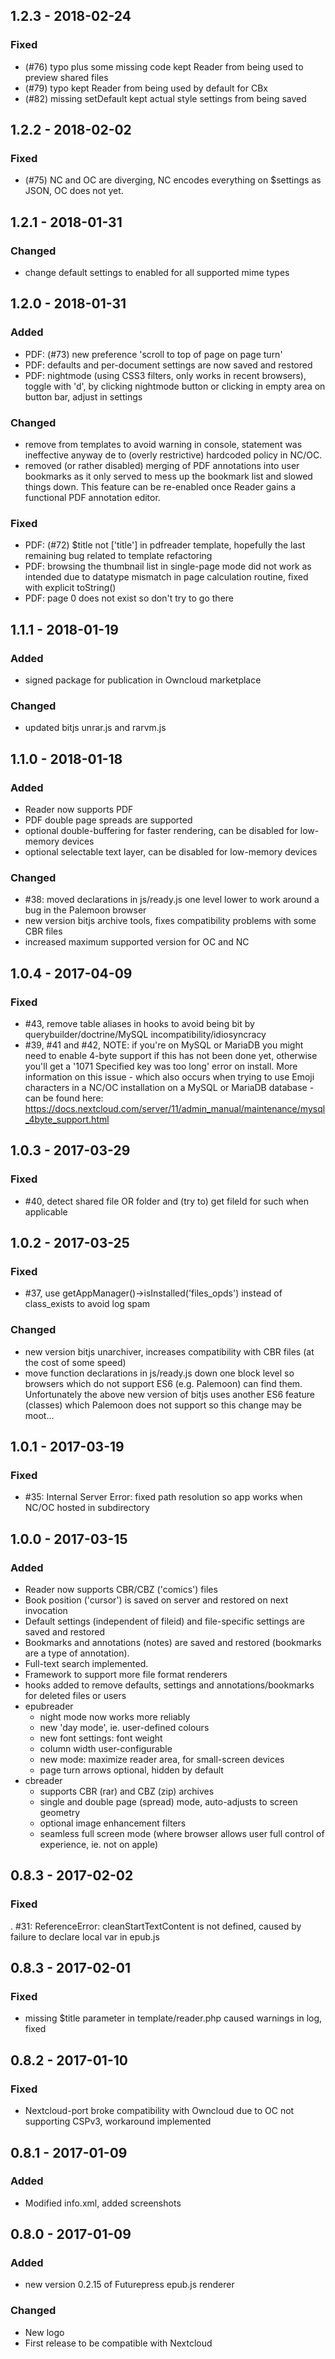 ## 1.2.3 - 2018-02-24
### Fixed
 - (#76) typo plus some missing code kept Reader from being used to preview shared files
 - (#79) typo kept Reader from being used by default for CBx
 - (#82) missing setDefault kept actual style settings from being saved

## 1.2.2 - 2018-02-02
### Fixed
 - (#75) NC and OC are diverging, NC encodes everything on $settings as JSON, OC does not yet.

## 1.2.1 - 2018-01-31
### Changed
 - change default settings to enabled for all supported mime types

## 1.2.0 - 2018-01-31
### Added
 - PDF: (#73) new preference 'scroll to top of page on page turn'
 - PDF: defaults and per-document settings are now saved and restored
 - PDF: nightmode (using CSS3 filters, only works in recent browsers), toggle with 'd', by clicking nightmode button or clicking in empty area on button bar, adjust in settings

### Changed
 - remove <base> from templates to avoid warning in console, <base> statement was ineffective anyway de to (overly restrictive) hardcoded policy in NC/OC.
 - removed (or rather disabled) merging of PDF annotations into user bookmarks as it only served to mess up the bookmark list and slowed things down. This feature can be re-enabled once Reader gains a functional PDF annotation editor.

### Fixed
 - PDF: (#72) $title not ['title'] in pdfreader template, hopefully the last remaining bug related to template refactoring
 - PDF: browsing the thumbnail list in single-page mode did not work as intended due to datatype mismatch in page calculation routine, fixed with explicit toString()
 - PDF: page 0 does not exist so don't try to go there

## 1.1.1 - 2018-01-19
### Added
 - signed package for publication in Owncloud marketplace

### Changed
 - updated bitjs unrar.js and rarvm.js

## 1.1.0 - 2018-01-18
### Added
 - Reader now supports PDF
 - PDF double page spreads are supported
 - optional double-buffering for faster rendering, can be disabled for low-memory devices
 - optional selectable text layer, can be disabled for low-memory devices

### Changed
 - #38: moved declarations in js/ready.js one level lower to work around a bug in the Palemoon browser
 - new version bitjs archive tools, fixes compatibility problems with some CBR files
 - increased maximum supported version for OC and NC

## 1.0.4 - 2017-04-09
### Fixed
 - #43, remove table aliases in hooks to avoid being bit by querybuilder/doctrine/MySQL incompatibility/idiosyncracy
 - #39, #41 and #42, NOTE: if you're on MySQL or MariaDB you might need to enable 4-byte support if this has not been done yet, otherwise you'll get a '1071 Specified key was too long' error on install. More information on this issue - which also occurs when trying to use Emoji characters in a NC/OC installation on a MySQL or MariaDB database - can be found here: https://docs.nextcloud.com/server/11/admin_manual/maintenance/mysql_4byte_support.html

## 1.0.3 - 2017-03-29
### Fixed
 - #40, detect shared file OR folder and (try to) get fileId for such when applicable

## 1.0.2 - 2017-03-25
### Fixed
 - #37, use getAppManager()->isInstalled('files_opds') instead of class_exists to avoid log spam

### Changed
 - new version bitjs unarchiver, increases compatibility with CBR files (at the cost of some speed)
 - move function declarations in js/ready.js down one block level so browsers which do not support
   ES6 (e.g. Palemoon) can find them. Unfortunately the above new version of bitjs uses another ES6 
   feature (classes) which Palemoon does not support so this change may be moot...

## 1.0.1 - 2017-03-19
### Fixed
 - #35: Internal Server Error: fixed path resolution so app works when NC/OC hosted in subdirectory

## 1.0.0 - 2017-03-15
### Added
 - Reader now supports CBR/CBZ ('comics') files
 - Book position ('cursor') is saved on server and restored on next invocation
 - Default settings (independent of fileid) and file-specific settings are saved and restored
 - Bookmarks and annotations (notes) are saved and restored (bookmarks are a type of annotation).
 - Full-text search implemented.
 - Framework to support more file format renderers
 - hooks added to remove defaults, settings and annotations/bookmarks for deleted files or users
 - epubreader
   * night mode now works more reliably
   * new 'day mode', ie. user-defined colours
   * new font settings: font weight
   * column width user-configurable
   * new mode: maximize reader area, for small-screen devices
   * page turn arrows optional, hidden by default
 - cbreader
   * supports CBR (rar) and CBZ (zip) archives
   * single and double page (spread) mode, auto-adjusts to screen geometry
   * optional image enhancement filters
   * seamless full screen mode (where browser allows user full control of experience, ie. not on apple)

## 0.8.3 - 2017-02-02
### Fixed
 . #31: ReferenceError: cleanStartTextContent is not defined, caused by failure to declare local var in epub.js

## 0.8.3 - 2017-02-01
### Fixed
 - missing $title parameter in template/reader.php caused warnings in log, fixed

## 0.8.2 - 2017-01-10
### Fixed
 - Nextcloud-port broke compatibility with Owncloud due to OC not supporting CSPv3, workaround implemented

## 0.8.1 - 2017-01-09
### Added
 - Modified info.xml, added screenshots

## 0.8.0 - 2017-01-09
### Added
 - new version 0.2.15 of Futurepress epub.js renderer

### Changed
 - New logo
 - First release to be compatible with Nextcloud
